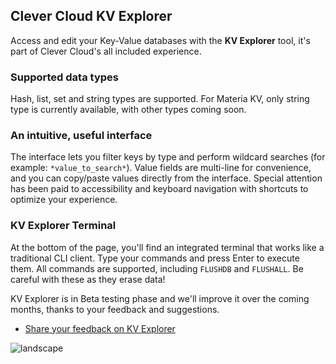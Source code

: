 ## Clever Cloud KV Explorer

Access and edit your Key-Value databases with the **KV Explorer** tool, it's part of Clever Cloud's all included experience.

### Supported data types

Hash, list, set and string types are supported. For Materia KV, only string type is currently available, with other types coming soon.

### An intuitive, useful interface

The interface lets you filter keys by type and perform wildcard searches (for example: `*value_to_search*`). Value fields are multi-line for convenience, and you can copy/paste values directly from the interface. Special attention has been paid to accessibility and keyboard navigation with shortcuts to optimize your experience.

### KV Explorer Terminal

At the bottom of the page, you'll find an integrated terminal that works like a traditional CLI client. Type your commands and press Enter to execute them. All commands are supported, including `FLUSHDB` and `FLUSHALL`. Be careful with these as they erase data!

KV Explorer is in Beta testing phase and we'll improve it over the coming months, thanks to your feedback and suggestions.

- [ Share your feedback on KV Explorer](https://github.com/CleverCloud/Community/discussions/categories/kv-explorer)

![landscape](/images/kv-explorer.webp "The KV Explorer tool in the Console")
